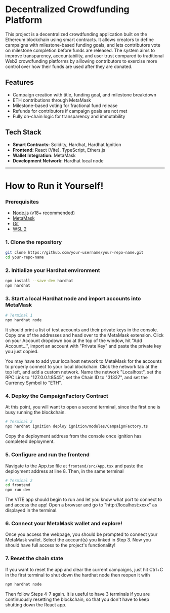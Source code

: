 # Decentralized Crowdfunding Platform

This project is a decentralized crowdfunding application built on the Ethereum blockchain using smart contracts. It allows creators to define campaigns with milestone-based funding goals, and lets contributors vote on milestone completion before funds are released. The system aims to improve transparency, accountability, and user trust compared to traditional Web2 crowdfunding platforms by alllowing contributors to exercise more control over how their funds are used after they are donated.

## Features

- Campaign creation with title, funding goal, and milestone breakdown
- ETH contributions through MetaMask
- Milestone-based voting for fractional fund release
- Refunds for contributors if campaign goals are not met
- Fully on-chain logic for transparency and immutability

## Tech Stack

- **Smart Contracts:** Solidity, Hardhat, Hardhat Ignition
- **Frontend:** React (Vite), TypeScript, Ethers.js
- **Wallet Integration:** MetaMask
- **Development Network:** Hardhat local node

---

# How to Run it Yourself!

### Prerequisites

- [Node.js](https://nodejs.org/) (v18+ recommended)
- [MetaMask](https://metamask.io/)
- [Git](https://git-scm.com/)
- [WSL 2](https://learn.microsoft.com/en-us/windows/wsl/about/)

### 1. Clone the repository

```bash
git clone https://github.com/your-username/your-repo-name.git
cd your-repo-name
```

### 2. Initialize your Hardhat environment
```bash
npm install --save-dev hardhat
npm hardhat
```

### 3. Start a local Hardhat node and import accounts into MetaMask
```bash
# Terminal 1
npx hardhat node
```
It should print a list of test accounts and their private keys in the console. Copy one of the addresses and head over to the MetaMask extension. 
Click on your Account dropdown box at the top of the window, hit "Add Account...", import an account with "Private Key" and paste the private key you just copied.

You may have to add your localhost network to MetaMask for the accounts to properly connect to your local blockchain. Click the network tab at the top left, and add a custom network. Name the network "Localhost", set the RPC Link to "127.0.0.1:8545", set the Chain ID to "31337", and set the Currency Symbol to "ETH".

### 4. Deploy the CampaignFactory Contract
At this point, you will want to open a second terminal, since the first one is busy running the blockchain.
```bash
# Terminal 2
npx hardhat ignition deploy ignition/modules/CampaignFactory.ts
```
Copy the deployment address from the console once ignition has completed deployment.

### 5. Configure and run the frontend
Navigate to the App.tsx file at ```frontend/src/App.tsx``` and paste the deployment address at line 8.
Then, in the same terminal
```bash
# Terminal 2
cd frontend
npm run dev
```
The VITE app should begin to run and let you know what port to connect to and access the app! Open a browser and go to "http://localhost:xxxx" as displayed in the terminal.

### 6. Connect your MetaMask wallet and explore!
Once you access the webpage, you should be prompted to connect your MetaMask wallet. Select the account(s) you linked in Step 3. Now you should have full access to the project's functionality!

### 7. Reset the chain state
If you want to reset the app and clear the current campaigns, just hit Ctrl+C in the first terminal to shut down the hardhat node then reopen it with 
```bash
npm hardhat node
```
Then follow Steps 4-7 again. It is useful to have 3 terminals if you are continuously resetting the blockchain, so that you don't have to keep shutting down the React app.
